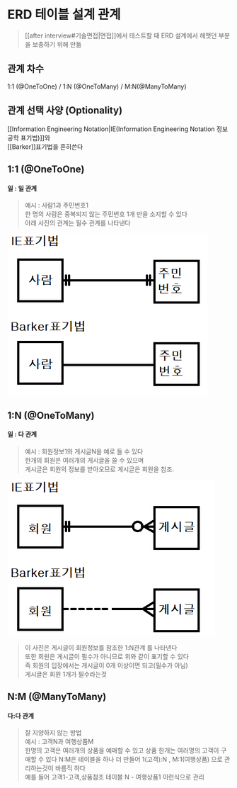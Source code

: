 
# ERD 테이블 설계 관계
> [[after interview#기술면접|면접]]에서 테스트할 때 ERD 설계에서 헤맷던 부분을 보충하기 위해 만듦  
> 
## 관계 차수
1:1 (@OneToOne) / 1:N (@OneToMany) / M:N(@ManyToMany)

## 관계 선택 사양 (Optionality) 

[[Information Engineering Notation|IE(Information Engineering Notation 정보공학 표기법)]]와  
[[Barker]]표기법을 흔히쓴다

## 1:1 (@OneToOne) 
#### 일 : 일 관계
> 예시 : 사람1과 주민번호1  
> 한 명의 사람은 중복되지 않는 주민번호 1개 만을 소지할 수 있다  
> 아래 사진의 관계는 필수 관계를 나타낸다

![1:N표기법](./img/11h.png)
## 1:N (@OneToMany)
#### 일 : 다 관계
> 예시 : 회원정보1와 게시글N을 예로 들 수 있다  
> 한개의 회원은 여러개의 게시글을 쓸 수 있으며  
> 게시글은 회원의 정보를 받아오므로 게시글은 회원을 참조.  


![1:N표기법](./img/1n.png)

> 이 사진은 게시글이 회원정보를 참조한 1:N관계 를 나타낸다  
> 또한 회원은 게시글이 필수가 아니므로 위와 같이 표기할 수 있다  
> 즉 회원의 입장에서는 게시글이 0개 이상이면 되고(필수가 아님)  
> 게시글은 회원 1개가 필수라는것

## N:M (@ManyToMany)
#### 다:다 관계
> 잘 지양하지 않는 방법  
> 예시 :  고객N과 여행상품M  
> 한명의 고객은 여러개의 상품을 예매할 수 있고 상품 한개는 여러명의 고객이 구매할 수 있다
> N:M은 테이블을 하나 더 만들어 1(고객):N , M:1(여행상품) 으로 관리하는것이 바름직 하다  
> 예를 들어 고객1-고객,상품참조 테이블 N - 여행상품1 이런식으로 관리 

